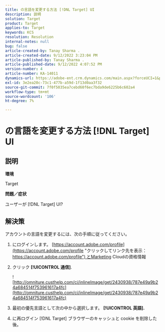 ```yaml
---
title: の言語を変更する方法 [!DNL Target] UI
description: 説明
solution: Target
product: Target
applies-to: Target
keywords: KCS
resolution: Resolution
internal-notes: null
bug: false
article-created-by: Tanay Sharma .
article-created-date: 9/12/2022 3:23:04 PM
article-published-by: Tanay Sharma .
article-published-date: 9/12/2022 4:07:52 PM
version-number: 4
article-number: KA-14011
dynamics-url: https://adobe-ent.crm.dynamics.com/main.aspx?forceUCI=1&pagetype=entityrecord&etn=knowledgearticle&id=85baf5c8-ae32-ed11-9db1-002248086735
exl-id: 3e2ea20c-73c1-477b-a59d-1f13d0aa3f32
source-git-commit: 7f0f5035ea7cebd60f6ec7bda9de6225b6c602a4
workflow-type: tm+mt
source-wordcount: '106'
ht-degree: 7%

---
```


# の言語を変更する方法 [!DNL Target] UI

## 説明

<b>環境</b>

Target

<b>問題／症状</b>

ユーザーが [!DNL Target] UI?

## 解決策

アカウントの言語を変更するには、次の手順に従ってください。

1. にログインします。 [https://account.adobe.com/profile](https://account.adobe.com/profile "クリックしてリンク先を表示：https://account.adobe.com/profile") とMarketing Cloudの資格情報

1. クリック <b>[!UICONTROL 通信]</b>.

   ![http://omniture.custhelp.com/ci/inlineImage/get/2430938/787e49a9b24a684514f753961617a4fc](http://omniture.custhelp.com/ci/inlineImage/get/2430938/787e49a9b24a684514f753961617a4fc)

1. 最初の優先言語として次の中から選択します。 <b>[!UICONTROL 英語].</b>

1. に再ログイン [!DNL Target] ブラウザーのキャッシュと cookie を削除した後。
